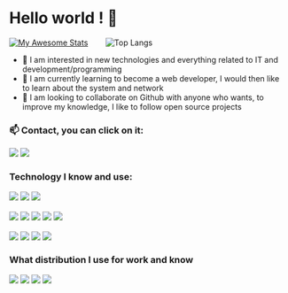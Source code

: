 # Hello world ! 👋
[![My Awesome Stats](https://awesome-github-stats.azurewebsites.net/user-stats/bunnyhopper363?cardType=github&theme=dracula&preferLogin=true&Border=F66D95&Background=1B0031&Ring=F66D95)](https://git.io/awesome-stats-card) &nbsp;&nbsp;&nbsp;&nbsp;&nbsp;&nbsp;
![Top Langs](https://github-readme-stats-sigma-five.vercel.app/api/top-langs/?username=bunnyhopper363)
- 👀 I am interested in new technologies and everything related to IT and development/programming <br>
- 🌱 I am currently learning to become a web developer, I would then like to learn about the system and network <br>
- 💞️ I am looking to collaborate on Github with anyone who wants, to improve my knowledge, I like to follow open source projects <br>

 <h3>📫 Contact, you can click on it:</h3>
 <a href="https://github.com/bunnyhopper363"><img src="https://img.shields.io/badge/GitHub-100000?style=for-the-badge&logo=github&logoColor=white"></img></a>
<a href="https://www.linkedin.com/in/samuel-d%C3%A9nomm%C3%A9-7b9943280/]"><img src="https://img.shields.io/badge/LinkedIn-0077B5?style=for-the-badge&logo=linkedin&logoColor=white"></img></a>
<h3>Technology I know and use:</h3>
<a href="#"><img src="https://img.shields.io/badge/HTML5-E34F26?style=for-the-badge&logo=html5&logoColor=white"></img></a>
<a href="#"><img src="https://img.shields.io/badge/CSS3-1572B6?style=for-the-badge&logo=css3&logoColor=white"></img></a>
<a href="#"><img src="https://img.shields.io/badge/JavaScript-F7DF1E?style=for-the-badge&logo=javascript&logoColor=black"></img></a>
 <br> <br>
<a href="#"><img src="https://img.shields.io/badge/C-00599C?style=for-the-badge&logo=c&logoColor=white"></img></a>
<a href="#"><img src="https://img.shields.io/badge/Dart-0175C2?style=for-the-badge&logo=dart&logoColor=white"></img></a>
<a href="#"><img src="https://img.shields.io/badge/Flutter-02569B?style=for-the-badge&logo=flutter&logoColor=white"></img></a>
<a href="#"><img src="https://img.shields.io/badge/PHP-777BB4?style=for-the-badge&logo=php&logoColor=white"></img></a>
<a href="#"><img src="https://img.shields.io/badge/Node.js-43853D?style=for-the-badge&logo=node.js&logoColor=white"></img></a>
 <br><br>
<a href="#"><img src="https://img.shields.io/badge/GIT-E44C30?style=for-the-badge&logo=git&logoColor=white"></img></a>
<a href="#"><img src="https://img.shields.io/badge/Visual_Studio-5C2D91?style=for-the-badge&logo=visual%20studio&logoColor=white"></img></a>
<a href="#"><img src="https://img.shields.io/badge/MariaDB-003545?style=for-the-badge&logo=mariadb&logoColor=white"></img></a>
<a href="#"><img src="https://img.shields.io/badge/Bootstrap-563D7C?style=for-the-badge&logo=bootstrap&logoColor=white"></img></a>
<br>
<h3>What distribution I use for work and know</h3>
<a href="#"><img src="https://img.shields.io/badge/Linux-FCC624?style=for-the-badge&logo=linux&logoColor=black"></img></a>
<a href="#"><img src="https://img.shields.io/badge/Arch_Linux-1793D1?style=for-the-badge&logo=arch-linux&logoColor=white"></img></a>
<a href="#"><img src="https://img.shields.io/badge/manjaro-35BF5C?style=for-the-badge&logo=manjaro&logoColor=white"></img></a>
<a href="#"><img src="https://img.shields.io/badge/Debian-A81D33?style=for-the-badge&logo=debian&logoColor=white"></img></a>

<!---
bunnyhopper363/bunnyhopper363 is a ✨ special ✨ repository because its `README.md` (this file) appears on your GitHub profile.
You can click the Preview link to take a look at your changes.
--->
